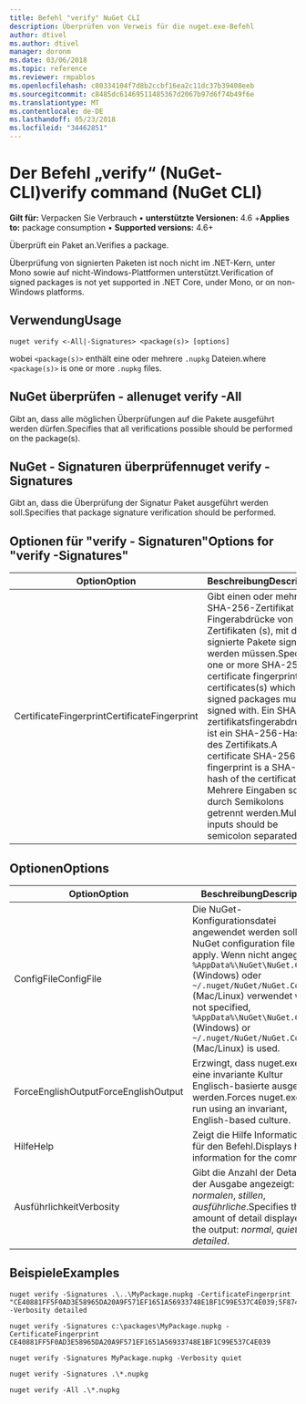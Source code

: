 ```yaml
---
title: Befehl "verify" NuGet CLI
description: Überprüfen von Verweis für die nuget.exe-Befehl
author: dtivel
ms.author: dtivel
manager: doronm
ms.date: 03/06/2018
ms.topic: reference
ms.reviewer: rmpablos
ms.openlocfilehash: c80334104f7d8b2ccbf16ea2c11dc37b39408eeb
ms.sourcegitcommit: c8485dc61469511485367d2067b97d6f74b49f6e
ms.translationtype: MT
ms.contentlocale: de-DE
ms.lasthandoff: 05/23/2018
ms.locfileid: "34462851"
---
```

# <a name="verify-command-nuget-cli"></a><span data-ttu-id="d3509-103">Der Befehl „verify“ (NuGet-CLI)</span><span class="sxs-lookup"><span data-stu-id="d3509-103">verify command (NuGet CLI)</span></span>

<span data-ttu-id="d3509-104">**Gilt für:** Verpacken Sie Verbrauch &bullet; **unterstützte Versionen:** 4.6 +</span><span class="sxs-lookup"><span data-stu-id="d3509-104">**Applies to:** package consumption &bullet; **Supported versions:** 4.6+</span></span>

<span data-ttu-id="d3509-105">Überprüft ein Paket an.</span><span class="sxs-lookup"><span data-stu-id="d3509-105">Verifies a package.</span></span>

<span data-ttu-id="d3509-106">Überprüfung von signierten Paketen ist noch nicht im .NET-Kern, unter Mono sowie auf nicht-Windows-Plattformen unterstützt.</span><span class="sxs-lookup"><span data-stu-id="d3509-106">Verification of signed packages is not yet supported in .NET Core, under Mono, or on non-Windows platforms.</span></span>

## <a name="usage"></a><span data-ttu-id="d3509-107">Verwendung</span><span class="sxs-lookup"><span data-stu-id="d3509-107">Usage</span></span>

```cli
nuget verify <-All|-Signatures> <package(s)> [options]
```

<span data-ttu-id="d3509-108">wobei `<package(s)>` enthält eine oder mehrere `.nupkg` Dateien.</span><span class="sxs-lookup"><span data-stu-id="d3509-108">where `<package(s)>` is one or more `.nupkg` files.</span></span>

## <a name="nuget-verify--all"></a><span data-ttu-id="d3509-109">NuGet überprüfen - alle</span><span class="sxs-lookup"><span data-stu-id="d3509-109">nuget verify -All</span></span>

<span data-ttu-id="d3509-110">Gibt an, dass alle möglichen Überprüfungen auf die Pakete ausgeführt werden dürfen.</span><span class="sxs-lookup"><span data-stu-id="d3509-110">Specifies that all verifications possible should be performed on the package(s).</span></span>

## <a name="nuget-verify--signatures"></a><span data-ttu-id="d3509-111">NuGet - Signaturen überprüfen</span><span class="sxs-lookup"><span data-stu-id="d3509-111">nuget verify -Signatures</span></span>

<span data-ttu-id="d3509-112">Gibt an, dass die Überprüfung der Signatur Paket ausgeführt werden soll.</span><span class="sxs-lookup"><span data-stu-id="d3509-112">Specifies that package signature verification should be performed.</span></span>

## <a name="options-for-verify--signatures"></a><span data-ttu-id="d3509-113">Optionen für "verify - Signaturen"</span><span class="sxs-lookup"><span data-stu-id="d3509-113">Options for "verify -Signatures"</span></span>

| <span data-ttu-id="d3509-114">Option</span><span class="sxs-lookup"><span data-stu-id="d3509-114">Option</span></span> | <span data-ttu-id="d3509-115">Beschreibung</span><span class="sxs-lookup"><span data-stu-id="d3509-115">Description</span></span> |
| --- | --- |
| <span data-ttu-id="d3509-116">CertificateFingerprint</span><span class="sxs-lookup"><span data-stu-id="d3509-116">CertificateFingerprint</span></span> | <span data-ttu-id="d3509-117">Gibt einen oder mehrere SHA-256-Zertifikat Fingerabdrücke von Zertifikaten (s), mit denen signierte Pakete signiert werden müssen.</span><span class="sxs-lookup"><span data-stu-id="d3509-117">Specifies one or more SHA-256 certificate fingerprints of certificates(s) which signed packages must be signed with.</span></span> <span data-ttu-id="d3509-118">Ein SHA-256 zertifikatsfingerabdruck ist ein SHA-256-Hash des Zertifikats.</span><span class="sxs-lookup"><span data-stu-id="d3509-118">A certificate SHA-256 fingerprint is a SHA-256 hash of the certificate.</span></span> <span data-ttu-id="d3509-119">Mehrere Eingaben sollten durch Semikolons getrennt werden.</span><span class="sxs-lookup"><span data-stu-id="d3509-119">Multiple inputs should be semicolon separated.</span></span> |

## <a name="options"></a><span data-ttu-id="d3509-120">Optionen</span><span class="sxs-lookup"><span data-stu-id="d3509-120">Options</span></span>

| <span data-ttu-id="d3509-121">Option</span><span class="sxs-lookup"><span data-stu-id="d3509-121">Option</span></span> | <span data-ttu-id="d3509-122">Beschreibung</span><span class="sxs-lookup"><span data-stu-id="d3509-122">Description</span></span> |
| --- | --- |
| <span data-ttu-id="d3509-123">ConfigFile</span><span class="sxs-lookup"><span data-stu-id="d3509-123">ConfigFile</span></span> | <span data-ttu-id="d3509-124">Die NuGet-Konfigurationsdatei angewendet werden soll.</span><span class="sxs-lookup"><span data-stu-id="d3509-124">The NuGet configuration file to apply.</span></span> <span data-ttu-id="d3509-125">Wenn nicht angegeben, `%AppData%\NuGet\NuGet.Config` (Windows) oder `~/.nuget/NuGet/NuGet.Config` (Mac/Linux) verwendet wird.</span><span class="sxs-lookup"><span data-stu-id="d3509-125">If not specified, `%AppData%\NuGet\NuGet.Config` (Windows) or `~/.nuget/NuGet/NuGet.Config` (Mac/Linux) is used.</span></span>|
| <span data-ttu-id="d3509-126">ForceEnglishOutput</span><span class="sxs-lookup"><span data-stu-id="d3509-126">ForceEnglishOutput</span></span> | <span data-ttu-id="d3509-127">Erzwingt, dass nuget.exe über eine invariante Kultur Englisch-basierte ausgeführt werden.</span><span class="sxs-lookup"><span data-stu-id="d3509-127">Forces nuget.exe to run using an invariant, English-based culture.</span></span> |
| <span data-ttu-id="d3509-128">Hilfe</span><span class="sxs-lookup"><span data-stu-id="d3509-128">Help</span></span> | <span data-ttu-id="d3509-129">Zeigt die Hilfe Informationen für den Befehl.</span><span class="sxs-lookup"><span data-stu-id="d3509-129">Displays help information for the command.</span></span> |
| <span data-ttu-id="d3509-130">Ausführlichkeit</span><span class="sxs-lookup"><span data-stu-id="d3509-130">Verbosity</span></span> | <span data-ttu-id="d3509-131">Gibt die Anzahl der Details in der Ausgabe angezeigt: *normalen*, *stillen*, *ausführliche*.</span><span class="sxs-lookup"><span data-stu-id="d3509-131">Specifies the amount of detail displayed in the output: *normal*, *quiet*, *detailed*.</span></span> |

## <a name="examples"></a><span data-ttu-id="d3509-132">Beispiele</span><span class="sxs-lookup"><span data-stu-id="d3509-132">Examples</span></span>

```cli
nuget verify -Signatures .\..\MyPackage.nupkg -CertificateFingerprint "CE40881FF5F0AD3E58965DA20A9F571EF1651A56933748E1BF1C99E537C4E039;5F874AAF47BCB268A19357364E7FBB09D6BF9E8A93E1229909AC5CAC865802E2" -Verbosity detailed

nuget verify -Signatures c:\packages\MyPackage.nupkg -CertificateFingerprint CE40881FF5F0AD3E58965DA20A9F571EF1651A56933748E1BF1C99E537C4E039

nuget verify -Signatures MyPackage.nupkg -Verbosity quiet

nuget verify -Signatures .\*.nupkg

nuget verify -All .\*.nupkg

```